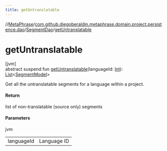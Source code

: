```yaml
---
title: getUntranslatable
---
```

//[MetaPhrase](../../../index.html)/[com.github.diegoberaldin.metaphrase.domain.project.persistence.dao](../index.html)/[SegmentDao](index.html)/[getUntranslatable](get-untranslatable.html)



# getUntranslatable



[jvm]\
abstract suspend fun [getUntranslatable](get-untranslatable.html)(languageId: [Int](https://kotlinlang.org/api/latest/jvm/stdlib/kotlin/-int/index.html)): [List](https://kotlinlang.org/api/latest/jvm/stdlib/kotlin.collections/-list/index.html)&lt;[SegmentModel](../../com.github.diegoberaldin.metaphrase.domain.project.data/-segment-model/index.html)&gt;



Get all the untranslatable segments for a language within a project.



#### Return



list of non-translatable (source only) segments



#### Parameters


jvm

| | |
|---|---|
| languageId | Language ID |




